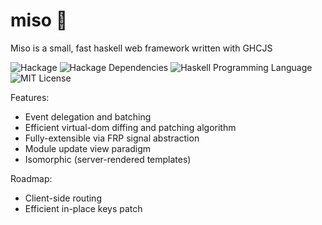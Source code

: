 miso :ramen:
====================
Miso is a small, fast haskell web framework written with GHCJS

![Hackage](https://img.shields.io/hackage/v/miso.svg)
![Hackage Dependencies](https://img.shields.io/hackage-deps/v/miso.svg)
![Haskell Programming Language](https://img.shields.io/badge/language-Haskell-blue.svg)
![MIT License](http://img.shields.io/badge/license-BSD3-brightgreen.svg)

Features:
 - Event delegation and batching
 - Efficient virtual-dom diffing and patching algorithm
 - Fully-extensible via FRP signal abstraction
 - Module update view paradigm
 - Isomorphic (server-rendered templates)

Roadmap:
 - Client-side routing
 - Efficient in-place keys patch
